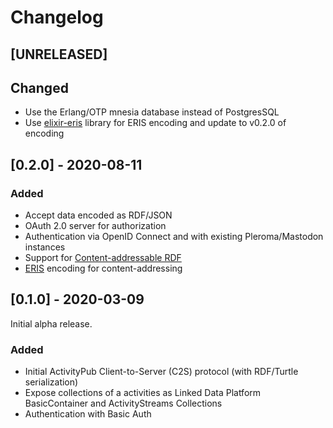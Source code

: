 <!--
SPDX-FileCopyrightText: 2020 pukkamustard <pukkamustard@posteo.net>

SPDX-License-Identifier: CC0-1.0
-->

# Changelog

## [UNRELEASED]

## Changed

- Use the Erlang/OTP mnesia database instead of PostgresSQL
- Use [elixir-eris](https://gitlab.com/openengiadina/elixir-eris/) library for ERIS encoding and update to v0.2.0 of encoding

## [0.2.0] - 2020-08-11

### Added

- Accept data encoded as RDF/JSON
- OAuth 2.0 server for authorization
- Authentication via OpenID Connect and with existing Pleroma/Mastodon instances
- Support for [Content-addressable RDF](https://openengiadina.net/papers/content-addressable-rdf.html)
- [ERIS](https://openengiadina.net/papers/eris.html) encoding for content-addressing

## [0.1.0] - 2020-03-09

Initial alpha release.

### Added

- Initial ActivityPub Client-to-Server (C2S) protocol (with RDF/Turtle
  serialization)
- Expose collections of a activities as Linked Data Platform BasicContainer and
  ActivityStreams Collections
- Authentication with Basic Auth
